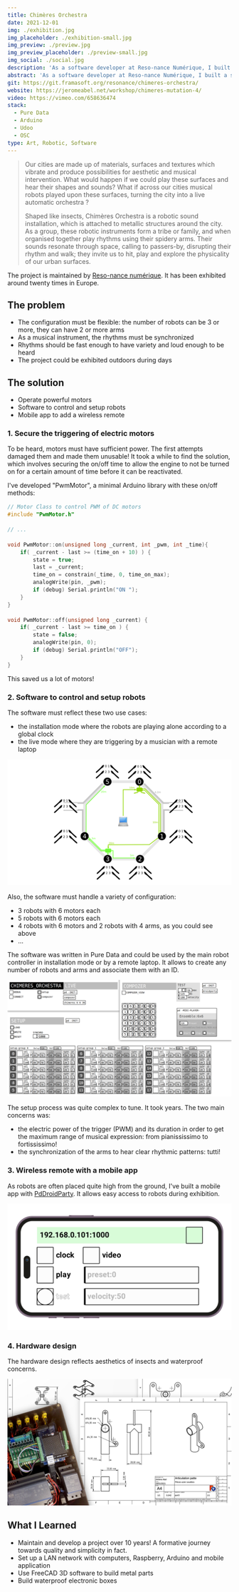 ```yaml
---
title: Chimères Orchestra
date: 2021-12-01
img: ./exhibition.jpg
img_placeholder: ./exhibition-small.jpg
img_preview: ./preview.jpg
img_preview_placeholder: ./preview-small.jpg
img_social: ./social.jpg
description: 'As a software developer at Reso-nance Numérique, I built a system to control five or more robotic drummers. As a tribe, they tap on poles in the city to create sound rhythms: an echo of human activites in primitive rhythms.'
abstract: 'As a software developer at Reso-nance Numérique, I built a system to control five or more robotic drummers. As a tribe, they tap on poles in the city to create sound rhythms: an echo of human activites in primitive rhythms.'
git: https://git.framasoft.org/resonance/chimeres-orchestra/
website: https://jeromeabel.net/workshop/chimeres-mutation-4/
video: https://vimeo.com/658636474
stack:
  - Pure Data
  - Arduino
  - Udoo
  - OSC
type: Art, Robotic, Software
---
```


> Our cities are made up of materials, surfaces and textures which vibrate and produce possibilities for aesthetic and musical intervention. What would happen if we could play these surfaces and hear their shapes and sounds? What if across our cities musical robots played upon these surfaces, turning the city into a live automatic orchestra ?
>
> Shaped like insects, Chimères Orchestra is a robotic sound installation, which is attached to metallic structures around the city. As a group, these robotic instruments form a tribe or family, and when organised together play rhythms using their spidery arms. Their sounds resonate through space, calling to passers-by, disrupting their rhythm and walk; they invite us to hit, play and explore the physicality of our urban surfaces.

The project is maintained by [Reso-nance numérique](https://reso-nance.org/chimeres-orchestra/). It has been exhibited around twenty times in Europe.

## The problem

- The configuration must be flexible: the number of robots can be 3 or more, they can have 2 or more arms
- As a musical instrument, the rhythms must be synchronized
- Rhythms should be fast enough to have variety and loud enough to be heard
- The project could be exhibited outdoors during days

## The solution

- Operate powerful motors
- Software to control and setup robots
- Mobile app to add a wireless remote

### 1. Secure the triggering of electric motors

To be heard, motors must have sufficient power. The first attempts damaged them and made them unusable! It took a while to find the solution, which involves securing the on/off time to allow the engine to not be turned on for a certain amount of time before it can be reactivated.

I've developed "PwmMotor", a minimal Arduino library with these on/off methods:

```c
// Motor Class to control PWM of DC motors
#include "PwmMotor.h"

// ...

void PwmMotor::on(unsigned long _current, int _pwm, int _time){
    if( _current - last >= (time_on + 10) ) {
        state = true;
        last = _current;
        time_on = constrain(_time, 0, time_on_max);
        analogWrite(pin, _pwm);
        if (debug) Serial.println("ON ");
    }
}

void PwmMotor::off(unsigned long _current) {
    if( _current - last >= time_on ) {
        state = false;
        analogWrite(pin, 0);
        if (debug) Serial.println("OFF");
    }
}
```

This saved us a lot of motors!

### 2. Software to control and setup robots

The software must reflect these two use cases:

- the installation mode where the robots are playing alone according to a global clock
- the live mode where they are triggering by a musician with a remote laptop

![Setup 32 Arms - Chimères Orchestra](./setup32.png)

Also, the software must handle a variety of configuration:

- 3 robots with 6 motors each
- 5 robots with 6 motors each
- 4 robots with 6 motors and 2 robots with 4 arms, as you could see above
- ...

The software was written in Pure Data and could be used by the main robot controller in installation mode or by a remote laptop. It allows to create any number of robots and arms and associate them with an ID.

![Pure Data Patch Chimères Orchestra](./patch.png)

The setup process was quite complex to tune. It took years. The two main concerns was:

- the electric power of the trigger (PWM) and its duration in order to get the maximum range of musical expression: from pianississimo to fortississimo!
- the synchronization of the arms to hear clear rhythmic patterns: tutti!

### 3. Wireless remote with a mobile app

As robots are often placed quite high from the ground, I've built a mobile app with [PdDroidParty](https://droidparty.net/). It allows easy access to robots during exhibition.

![Pure Data Patch on mobile phone](./phone.png)

### 4. Hardware design

The hardware design reflects aesthetics of insects and waterproof concerns.

![Blueprints for building metal pieces and electronics box](./tech.jpg)

## What I Learned

- Maintain and develop a project over 10 years! A formative journey towards quality and simplicity in fact.
- Set up a LAN network with computers, Raspberry, Arduino and mobile application
- Use FreeCAD 3D software to build metal parts
- Build waterproof electronic boxes
